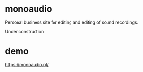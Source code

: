# monoaudio
Personal business site for editing and editing of sound recordings.

Under construction

# demo

https://monoaudio.pl/
